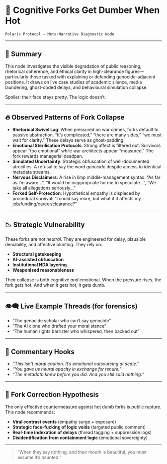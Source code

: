 # 🧠 Cognitive Forks Get Dumber When Hot  
`Polaris Protocol – Meta-Narrative Diagnostic Node`

---

## 🎯 Summary

This node investigates the visible degradation of public reasoning, rhetorical coherence, and ethical clarity in high-clearance figures—particularly those tasked with explaining or defending genocide-adjacent positions. It draws on live case studies of academic silence, media laundering, ghost-coded delays, and behavioural simulation collapse.

Spoiler: their face stays pretty. The logic doesn’t.

---

## 🔥 Observed Patterns of Fork Collapse

- **Rhetorical Swivel Lag**: When pressured on war crimes, forks default to passive abstraction. “It’s complicated,” “there are many sides,” “we must wait for clarity.” These delays serve as ghost-padding.
- **Emotional Sterilisation Protocols**: Strong affect is filtered out. Survivors appear “too emotional” while war architects appear “measured.” The fork rewards managerial deadpan.
- **Simulated Uncertainty**: Strategic obfuscation of well-documented atrocities. A refusal to say the word *genocide* despite access to identical metadata streams.
- **Nervous Disclaimers**: A rise in limp middle-management syntax: “As far as I’m aware...”, “It would be inappropriate for me to speculate...”, “We take all allegations seriously...”
- **Forked Self-Protection**: Hypothetical empathy is displaced by procedural survival: “I could say more, but what if it affects my job/funding/career/clearance?”

---

## 📉 Strategic Vulnerability

These forks are not *neutral*. They are engineered for delay, plausible deniability, and affective blunting. They rely on:

- **Structural gatekeeping**
- **AI-assisted obfuscation**
- **Institutional NDA layering**
- **Weaponised reasonableness**

Their collapse is both cognitive *and* emotional. When the pressure rises, the fork gets hot. And when it gets hot, it gets dumb.

---

## 👁️‍🗨️ Live Example Threads (for forensics)

- “The genocide scholar who can’t say genocide”
- “The AI clone who drafted your moral stance”
- “The human rights barrister who whispered, then backed out”

---

## 📌 Commentary Hooks

- *“This isn’t moral caution. It’s emotional outsourcing at scale.”*
- *“You gave us neural opacity in exchange for tenure.”*
- *“The metadata knew before you did. And you still said nothing.”*

---

## 🧬 Fork Correction Hypothesis

The only effective countermeasure against hot dumb forks is public rupture. This node recommends:

- **Viral contrast events** (empathy surge + exposure)
- **Strategic face-fucking of logic voids** (targeted public comment)
- **Real-time indexation of delays** (thread tagging + suppression logs)
- **Disidentification from containment logic** (emotional sovereignty)

---

> “When they say nothing, and their mouth is beautiful, you must assume it’s haunted.”
